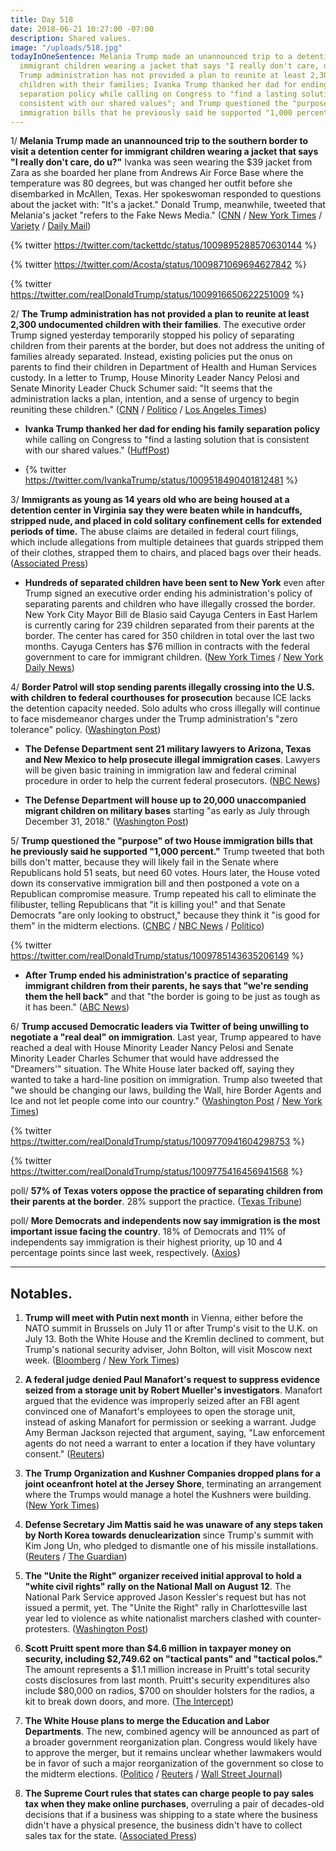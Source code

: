```yaml
---
title: Day 518
date: 2018-06-21 10:27:00 -07:00
description: Shared values.
image: "/uploads/518.jpg"
todayInOneSentence: Melania Trump made an unannounced trip to a detention center for
  immigrant children wearing a jacket that says "I really don't care, do u?"; the
  Trump administration has not provided a plan to reunite at least 2,300 undocumented
  children with their families; Ivanka Trump thanked her dad for ending his family
  separation policy while calling on Congress to "find a lasting solution that is
  consistent with our shared values"; and Trump questioned the "purpose" of two House
  immigration bills that he previously said he supported "1,000 percent."
---
```


1/ **Melania Trump made an unannounced trip to the southern border to visit a detention center for immigrant children wearing a jacket that says "I really don't care, do u?"** Ivanka was seen wearing the $39 jacket from Zara as she boarded her plane from Andrews Air Force Base where the temperature was 80 degrees, but was changed her outfit before she disembarked in McAllen, Texas. Her spokeswoman responded to questions about the jacket with: "It's a jacket." Donald Trump, meanwhile, tweeted that Melania's jacket "refers to the Fake News Media." ([CNN](https://www.cnn.com/2018/06/21/politics/melania-trump-jacket/index.html) / [New York Times](https://www.nytimes.com/2018/06/21/us/politics/melania-trump-jacket.html) / [Variety](https://variety.com/2018/politics/news/melania-trump-i-dont-really-care-jacket-immigration-1202853722/) / [Daily Mail](http://www.dailymail.co.uk/femail/article-5871221/Melania-Trump-wears-jacket-REALLY-DONT-CARE-U-visit-immigrant-children.html))

{% twitter https://twitter.com/tackettdc/status/1009895288570630144 %}

{% twitter https://twitter.com/Acosta/status/1009871069694627842 %}

{% twitter https://twitter.com/realDonaldTrump/status/1009916650622251009 %}

2/ **The Trump administration has not provided a plan to reunite at least 2,300 undocumented children with their families**. The executive order Trump signed yesterday temporarily stopped his policy of separating children from their parents at the border, but does not address the uniting of families already separated. Instead, existing policies put the onus on parents to find their children in Department of Health and Human Services custody. In a letter to Trump, House Minority Leader Nancy Pelosi and Senate Minority Leader Chuck Schumer said: "It seems that the administration lacks a plan, intention, and a sense of urgency to begin reuniting these children." ([CNN](https://www.cnn.com/2018/06/21/politics/migrant-family-separation-what-next/index.html) / [Politico](https://www.politico.com/story/2018/06/21/pelosi-schumer-letter-reunite-families-trump-661530) / [Los Angeles Times](http://www.latimes.com/politics/la-na-pol-trump-child-separations-20180621-story.html)) 

* **Ivanka Trump thanked her dad for ending his family separation policy** while calling on Congress to "find a lasting solution that is consistent with our shared values." ([HuffPost](https://www.huffingtonpost.com/entry/ivanka-trump-family-separation-policy_us_5b2ab361e4b0321a01cd6a10))

* {% twitter https://twitter.com/IvankaTrump/status/1009518490401812481 %}

3/ **Immigrants as young as 14 years old who are being housed at a detention center in Virginia say they were beaten while in handcuffs, stripped nude, and placed in cold solitary confinement cells for extended periods of time.** The abuse claims are detailed in federal court filings, which include allegations from multiple detainees that guards stripped them of their clothes, strapped them to chairs, and placed bags over their heads. ([Associated Press](https://apnews.com/afc80e51b562462c89907b49ae624e79))

* **Hundreds of separated children have been sent to New York** even after Trump signed an executive order ending his administration's policy of separating parents and children who have illegally crossed the border. New York City Mayor Bill de Blasio said Cayuga Centers in East Harlem is currently caring for 239 children separated from their parents at the border. The center has cared for 350 children in total over the last two months. Cayuga Centers has $76 million in contracts with the federal government to care for immigrant children. ([New York Times](https://www.nytimes.com/2018/06/20/nyregion/children-separated-border-new-york.html) / [New York Daily News](http://www.nydailynews.com/news/politics/ny-pol-children-separated-border-nyc-20180620-story.html))

4/ **Border Patrol will stop sending parents illegally crossing into the U.S. with children to federal courthouses for prosecution** because ICE lacks the detention capacity needed. Solo adults who cross illegally will continue to face misdemeanor charges under the Trump administration's "zero tolerance" policy. ([Washington Post](https://www.washingtonpost.com/world/national-security/us-will-stop-prosecuting-parents-who-cross-the-border-illegally-with-children-official-says/2018/06/21/4902b194-7564-11e8-805c-4b67019fcfe4_story.html))

* **The Defense Department sent 21 military lawyers to Arizona, Texas and New Mexico to help prosecute illegal immigration cases**. Lawyers will be given basic training in immigration law and federal criminal procedure in order to help the current federal prosecutors. ([NBC News](https://www.nbcnews.com/storyline/immigration-border-crisis/pentagon-sending-military-lawyers-border-help-prosecute-immigration-cases-n885216))

* **The Defense Department will house up to 20,000 unaccompanied migrant children on military bases** starting "as early as July through December 31, 2018." ([Washington Post](https://www.washingtonpost.com/news/checkpoint/wp/2018/06/21/pentagon-asked-to-make-room-for-20000-migrant-children-on-military-bases/))

5/ **Trump questioned the "purpose" of two House immigration bills that he previously said he supported "1,000 percent."** Trump tweeted that both bills don't matter, because they will likely fail in the Senate where Republicans hold 51 seats, but need 60 votes. Hours later, the House voted down its conservative immigration bill and then postponed a vote on a Republican compromise measure. Trump repeated his call to eliminate the filibuster, telling Republicans that "it is killing you!" and that Senate Democrats "are only looking to obstruct," because they think it "is good for them" in the midterm elections. ([CNBC](https://www.cnbc.com/2018/06/21/trump-questions-the-purpose-of-house-immigration-bills-only-hours-before-critical-vote.html) / [NBC News](https://www.nbcnews.com/politics/congress/house-rejects-conservative-immigration-bill-delays-vote-gop-compromise-measure-n885406) / [Politico](https://www.politico.com/story/2018/06/21/house-gop-immigration-trump-661214))

{% twitter https://twitter.com/realDonaldTrump/status/1009785143635206149 %}

* **After Trump ended his administration's practice of separating immigrant children from their parents, he says that "we're sending them the hell back"** and that "the border is going to be just as tough as it has been." ([ABC News](https://abcnews.go.com/Politics/trump-sending-hell-back-supporters-repeat-false-claims/story?id=56029274))

6/ **Trump accused Democratic leaders via Twitter of being unwilling to negotiate a "real deal" on immigration**. Last year, Trump appeared to have reached a deal with House Minority Leader Nancy Pelosi and Senate Minority Leader Charles Schumer that would have addressed the "Dreamers'" situation. The White House later backed off, saying they wanted to take a hard-line position on immigration. Trump also tweeted that "we should be changing our laws, building the Wall, hire Border Agents and Ice and not let people come into our country." ([Washington Post](https://www.washingtonpost.com/politics/trump-lashes-out-at-democrats-as-house-republicans-struggle-to-unite-behind-immigration-legislation/2018/06/21/16713068-7481-11e8-b4b7-308400242c2e_story.html) / [New York Times](https://www.nytimes.com/2018/06/21/us/politics/trump-immigration-border-family-separation.html))

{% twitter https://twitter.com/realDonaldTrump/status/1009770941604298753 %}

{% twitter https://twitter.com/realDonaldTrump/status/1009775416456941568 %}

poll/ **57% of Texas voters oppose the practice of separating children from their parents at the border**. 28% support the practice. ([Texas Tribune](https://www.texastribune.org/2018/06/21/uttt-poll-most-texas-voters-oppose-family-separation-border-greater-su/))

poll/ **More Democrats and independents now say immigration is the most important issue facing the country**. 18% of Democrats and 11% of independents say immigration is their highest priority, up 10 and 4 percentage points since last week, respectively. ([Axios](https://www.axios.com/immigration-concern-spikes-over-separated-families-6253be3f-e284-4e0e-9fa2-38eb6148c3df.html))

---

## Notables.

1. **Trump will meet with Putin next month** in Vienna, either before the NATO summit in Brussels on July 11 or after Trump's visit to the U.K. on July 13. Both the White House and the Kremlin declined to comment, but Trump's national security adviser, John Bolton, will visit Moscow next week. ([Bloomberg](https://www.bloomberg.com/news/articles/2018-06-20/trump-is-said-to-plan-meeting-with-putin-in-europe-in-july) / [New York Times](https://www.nytimes.com/2018/06/21/world/europe/bolton-moscow-trump-putin-meeting.html))

2. **A federal judge denied Paul Manafort's request to suppress evidence seized from a storage unit by Robert Mueller's investigators**. Manafort argued that the evidence was  improperly seized after an FBI agent convinced one of Manafort's employees to open the storage unit, instead of asking Manafort for permission or seeking a warrant. Judge Amy Berman Jackson rejected that argument, saying, "Law enforcement agents do not need a warrant to enter a location if they have voluntary consent." ([Reuters](https://www.reuters.com/article/us-usa-trump-russia-manafort/judge-denies-request-by-ex-trump-campaign-aide-to-suppress-evidence-idUSKBN1JH2W5))

3. **The Trump Organization and Kushner Companies dropped plans for a joint oceanfront hotel at the Jersey Shore**, terminating an arrangement where the Trumps would manage a hotel the Kushners were building. ([New York Times](https://www.nytimes.com/2018/06/21/business/trumps-kushners-end-hotel-deals.html))

4. **Defense Secretary Jim Mattis said he was unaware of any steps taken by North Korea towards denuclearization** since Trump's summit with Kim Jong Un, who pledged to dismantle one of his missile installations. ([Reuters](https://www.reuters.com/article/us-northkorea-usa-site/u-s-identifies-north-korea-missile-test-site-it-says-kim-committed-to-destroy-idUSKBN1JH02B) / [The Guardian](https://www.theguardian.com/world/2018/jun/21/no-sign-of-north-korea-dismantling-nuclear-weapons-mattis-admits))

5. **The "Unite the Right" organizer received initial approval to hold a "white civil rights" rally on the National Mall on August 12**. The National Park Service approved Jason Kessler's request but has not issued a permit, yet. The "Unite the Right" rally in Charlottesville last year led to violence as white nationalist marchers clashed with counter-protesters. ([Washington Post](https://www.washingtonpost.com/local/education/unite-the-right-organizer-gets-approval-for-rally-anniversary-event-in-dc/2018/06/20/597a1b1a-74a7-11e8-9780-b1dd6a09b549_story.html?utm_term=.261d0e481d92))

6. **Scott Pruitt spent more than $4.6 million in taxpayer money on security, including $2,749.62 on "tactical pants" and "tactical polos."** The amount represents a $1.1 million increase in Pruitt's total security costs disclosures from last month. Pruitt's security expenditures also include $80,000 on radios, $700 on shoulder holsters for the radios, a kit to break down doors, and more. ([The Intercept](https://theintercept.com/2018/06/20/scott-pruitt-epa-security-total-expenses-foia/))

7. **The White House plans to merge the Education and Labor Departments**. The new, combined agency will be announced as part of a broader government reorganization plan. Congress would likely have to approve the merger, but it remains unclear whether lawmakers would be in favor of such a major reorganization of the government so close to the midterm elections. ([Politico](https://www.politico.com/story/2018/06/20/merger-education-labor-departments-641084) / [Reuters](https://www.reuters.com/article/us-usa-trump-education-labor/white-house-to-propose-merging-labor-education-departments-wall-street-journal-idUSKBN1JG3KF) / [Wall Street Journal](https://www.wsj.com/articles/white-house-to-propose-merging-education-labor-departments-1529533148))

8. **The Supreme Court rules that states can charge people to pay sales tax when they make online purchases**, overruling a pair of decades-old decisions that if a business was shipping to a state where the business didn't have a physical presence, the business didn't have to collect sales tax for the state. ([Associated Press](https://apnews.com/332abb7455cb4b60b2effc0852ff3c89))